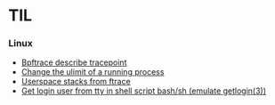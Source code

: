 # TIL

### Linux

- [Bpftrace describe tracepoint](linux/bpftrace-describe-tracepoint.md)
- [Change the ulimit of a running process](linux/change-ulimit-of-a-running-process.md)
- [Userspace stacks from ftrace](linux/userspace-stacks-from-ftrace.md)
- [Get login user from tty in shell script bash/sh (emulate getlogin(3))](linux/bash-getlogin-from-tty.md)
